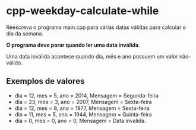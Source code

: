 # cpp-weekday-calculate-while

Reescreva o programa main.cpp para várias datas válidas para calcular o dia da semana.

**O programa deve parar quando ler uma data inválida**. 

Uma data inválida acontece quando dia, mês e ano possuem um valor não-válido.

## Exemplos de valores

* dia = 12, mes = 5, ano = 2014, Mensagem = Segunda-feira
* dia = 23, mes = 3, ano = 2007, Mensagem = Sexta-feira
* dia = 12, mes = 8, ano = 1977, Mensagem = Sexta-feira
* dia = 11, mes = 5, ano = 1944, Mensagem = Quinta-feira
* dia = 0, mes = 0, ano = 0, Mensagem = Data invalida.
